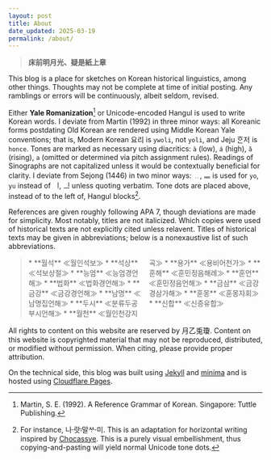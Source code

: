 ```yaml
---
layout: post
title: About
date_updated: 2025-03-19
permalink: /about/
---
```


> **床前明月光、疑是紙上章**

This blog is a place for sketches on Korean historical linguistics, among other things. Thoughts may not be complete at time of initial posting. Any ramblings or errors will be continuously, albeit seldom, revised.

Either **Yale Romanization**[^1] or Unicode-encoded Hangul is used to write Korean words. I deviate from Martin (1992) in three minor ways: all Koreanic forms postdating Old Korean are rendered using Middle Korean Yale conventions; that is, Modern Korean 요리 is `ywoli`, not `yoli`, and Jeju ᄒᆞᆫ저 is `honce`. Tones are marked as necessary using diacritics: `à` (low), `á` (high), `ǎ` (rising), `a` (omitted or determined via pitch assignment rules). Readings of Sinographs are not capitalized unless it would be contextually beneficial for clarity. I deviate from Sejong (1446) in two minor ways: ᅟᆢ, ᅟᆖ is used for `yo`, `yu` instead of ᅟᆝ, ᅟᆜ unless quoting verbatim. Tone dots are placed above, instead of to the left of, Hangul blocks[^2].

[^1]: Martin, S. E. (1992). A Reference Grammar of Korean. Singapore: Tuttle Publishing.
[^2]: For instance, 나랏〮말〯ᄊᆞ미〮. This is an adaptation for horizontal writing inspired by [Chocassye](https://find.됬.xyz/). This is a purely visual embellishment, thus copying-and-pasting will yield normal Unicode tone dots.

References are given roughly following APA 7, though deviations are made for simplicity. Most notably, titles are not italicized. Which copies were used of historical texts are not explicitly cited unless relavent. Titles of historical texts may be given in abbreviations; below is a nonexaustive list of such abbreviations.

> <div style="column-count: 2;">
> * **월석** ≪월인석보≫
> * **석상** ≪석보상절≫
> * **능엄** ≪능엄경언해≫
> * **법화** ≪법화경언해≫
> * **금강** ≪금강경언해≫
> * **남명** ≪남명집언해≫
> * **두시** ≪분류두공부시언해≫
> * **월천** ≪월인천강지곡≫
> * **용가** ≪용비어천가≫
> * **훈해** ≪훈민정음해례≫
> * **훈언** ≪훈민정음언해≫
> * **금삼** ≪금강경삼가해≫
> * **훈몽** ≪훈몽자회≫ 
> * **신합** ≪신증유합≫ 
> </div>

All rights to content on this website are reserved by 月乙兎瓊. Content on this website is copyrighted material that may not be reproduced, distributed, or modified without permission. When citing, please provide proper attribution.

On the technical side, this blog was built using [Jekyll](https://github.com/jekyll/jekyll) and [minima](https://github.com/jekyll/minima) and is hosted using [Cloudflare Pages](https://pages.cloudflare.com/).